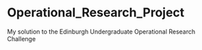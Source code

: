 # Operational_Research_Project
My solution to the Edinburgh Undergraduate Operational Research Challenge
